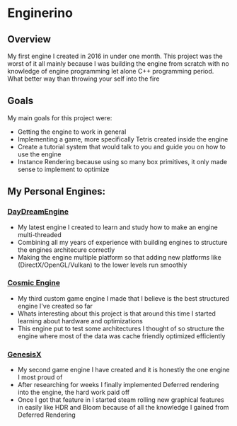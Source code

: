 # Enginerino

## Overview
My first engine I created in 2016 in under one month. This project was the worst of it all mainly because I was building the engine from scratch with no knowledge of engine programming let alone C++ programming period. What better way than throwing your self into the fire

## Goals
My main goals for this project were:
- Getting the engine to work in general
- Implementing a game, more specifically Tetris created inside the engine
- Create a tutorial system that would talk to you and guide you on how to use the engine
- Instance Rendering because using so many box primitives, it only made sense to implement to optimize

## My Personal Engines:
### [**DayDreamEngine**](https://github.com/mray2014/DayDreamEngine)
- My latest engine I created to learn and study how to make an engine multi-threaded
- Combining all my years of experience with building engines to structure the engines architecure correctly
- Making the engine multiple platform so that adding new platforms like (DirectX/OpenGL/Vulkan) to the lower levels run smoothly

### [**Cosmic Engine**](https://github.com/mray2014/CosmicEngine)
- My third custom game engine I made that I believe is the best structured engine I've created so far
- Whats interesting about this project is that around this time I started learning about hardware and optimizations
- This engine put to test some architectures I thought of so structure the engine where most of the data was cache friendly optimized efficiently


### [**GenesisX**](https://github.com/mray2014/GenesisX)
- My second game engine I have created and it is honestly the one engine I most proud of
- After researching for weeks I finally implemented Deferred rendering into the engine, the hard work paid off
- Once I got that feature in I started steam rolling new graphical features in easily like HDR and Bloom because of all the knowledge I gained from Deferred Rendering
